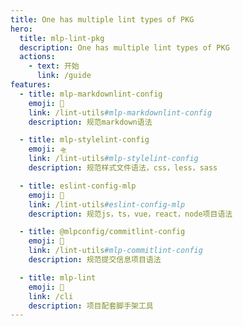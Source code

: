 ```yaml
---
title: One has multiple lint types of PKG
hero:
  title: mlp-lint-pkg
  description: One has multiple lint types of PKG
  actions:
    - text: 开始
      link: /guide
features:
  - title: mlp-markdownlint-config
    emoji: 🚁
    link: /lint-utils#mlp-markdownlint-config
    description: 规范markdown语法

  - title: mlp-stylelint-config
    emoji: 🛸
    link: /lint-utils#mlp-stylelint-config
    description: 规范样式文件语法，css，less，sass

  - title: eslint-config-mlp
    emoji: 🛫
    link: /lint-utils#eslint-config-mlp
    description: 规范js，ts，vue，react，node项目语法

  - title: @mlpconfig/commitlint-config
    emoji: 🛬
    link: /lint-utils#mlp-commitlint-config
    description: 规范提交信息项目语法

  - title: mlp-lint
    emoji: 🚀
    link: /cli
    description: 项目配套脚手架工具
---
```

